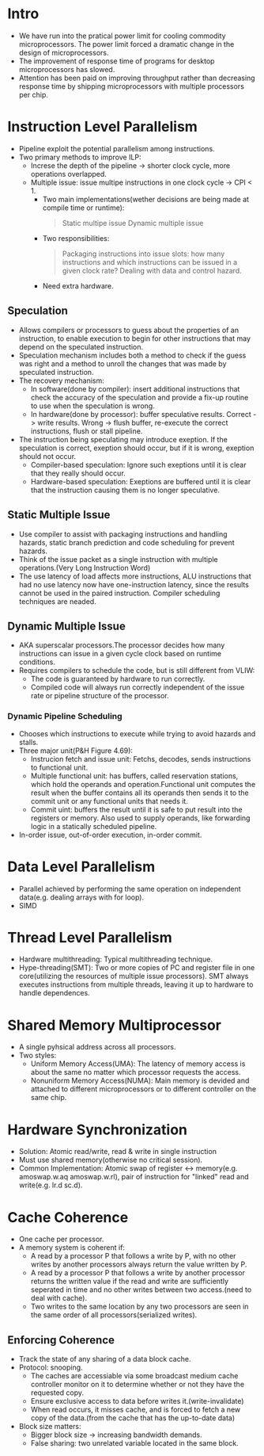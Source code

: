 # Intro
- We have run into the pratical power limit for cooling commodity microprocessors. The power limit forced a dramatic change in the design of microprocessors.
- The improvement of response time of programs for desktop microprocessors has slowed. 
- Attention has been paid on improving throughput rather than decreasing response time by shipping microprocessors with multiple processors per chip.
# Instruction Level Parallelism
- Pipeline exploit the potential parallelism among instructions.
- Two primary methods to improve ILP:
    - Increse the depth of the pipeline -> shorter clock cycle, more operations overlapped.
    - Multiple issue: issue multipe instructions in one clock cycle -> CPI < 1.
        - Two main implementations(wether decisions are being made at compile time or runtime):
            > Static multipe issue
            > Dynamic multiple issue
        - Two responsibilities:
            > Packaging instructions into issue slots: how many instructions and which instructions can be issued in a given clock rate?
            > Dealing with data and control hazard.
        - Need extra hardware.
## Speculation
- Allows compilers or processors to guess about the properties of an instruction, to enable execution to begin for other instructions that may depend on the speculated instruction.
- Speculation mechanism includes both a method to check if the guess was right and a method to unroll the changes that was made by speculated instruction.
- The recovery mechanism:
    - In software(done by compiler): insert additional instructions that check the accuracy of the speculation and provide a fix-up routine to use when the speculation is wrong.
    - In hardware(done by processor): buffer speculative results. Correct -> write results. Wrong -> flush buffer, re-execute the correct instructions, flush or stall pipeline.
- The instruction being speculating may introduce exeption. If the speculation is correct, exeption should occur, but if it is wrong, exeption should not occur.
    - Compiler-based speculation: Ignore such exeptions until it is clear that they really should occur.
    - Hardware-based speculation: Exeptions are buffered until it is clear that the instruction causing them is no longer speculative.
## Static Multiple Issue
- Use compiler to assist with packaging instructions and handling hazards, static branch prediction and code scheduling for prevent hazards.
- Think of the issue packet as a single instruction with multiple operations.(Very Long Instruction Word)
- The use latency of load affects more instructions, ALU instructions that had no use latency now have one-instruction latency, since the results cannot be used in the paired instruction. Compiler scheduling techniques are neaded.
## Dynamic Multiple Issue
- AKA superscalar processors.The processor decides how many instructions can issue in a given cycle clock based on runtime conditions.
- Requires compilers to schedule the code, but is still different from VLIW:
    - The code is guaranteed by hardware to run correctly.
    - Compiled code will always run correctly independent of the issue rate or pipeline structure of the processor.
### Dynamic Pipeline Scheduling
- Chooses which instructions to execute while trying to avoid hazards and stalls.
- Three major unit(P&H Figure 4.69):
    - Instrucion fetch and issue unit: Fetchs, decodes, sends instructions to functional unit.
    - Multiple functional unit: has buffers, called reservation stations, which hold the operands and operation.Functional unit computes the result when the buffer contains all its operands then sends it to the commit unit or any functional units that needs it.
    - Commit uint: buffers the result until it is safe to put result into the registers or memory. Also used to supply operands, like forwarding logic in a statically scheduled pipeline.
- In-order issue, out-of-order execution, in-order commit.
# Data Level Parallelism
- Parallel achieved by performing the same operation on independent data(e.g. dealing arrays with for loop).
- SIMD
# Thread Level Parallelism
- Hardware multithreading: Typical multithreading technique.
- Hype-threading(SMT): Two or more copies of PC and register file in one core(utilizing the resources of multiple issue processors). SMT always executes instructions from multiple threads, leaving it up to hardware to handle dependences.
# Shared Memory Multiprocessor
- A  single pyhsical address across all processors.
- Two styles:
    - Uniform Memory Access(UMA): The latency of memory access is about the same no matter which processor requests the access.
    - Nonuniform Memory Access(NUMA): Main memory is devided and attached to different microprocessors or to different controller on the same chip.

# Hardware Synchronization
- Solution: Atomic read/write, read & write in single instruction
- Must use shared memory(otherwise no critical session).
- Common Implementation: Atomic swap of register <-> memory(e.g. amoswap.w.aq amoswap.w.rl), pair of instruction for "linked" read and write(e.g. lr.d sc.d).

# Cache Coherence
- One cache per processor.
- A memory system is coherent if:
    - A read by a processor P that follows a write by P, with no other writes by another processors always return the value written by P.
    - A read by a processor P that follows a write by another processor returns the written value if the read and write are sufficiently seperated in time and no other writes between two access.(need to deal with cache).
    - Two writes to the same location by any two processors are seen in the same order of all processors(serialized writes).
## Enforcing Coherence
- Track the state of any sharing of a data block cache.
- Protocol: snooping.
    - The caches are accessiable via some broadcast medium cache controller monitor on it to determine whether or not they have the requested copy.
    - Ensure exclusive access to data before writes it.(write-invalidate)
    - When read occurs, it misses cache, and is forced to fetch a new copy of the data.(from the cache that has the up-to-date data)
- Block size matters:
    - Bigger block size -> increasing bandwidth demands.
    - False sharing: two unrelated variable located in the same block.
